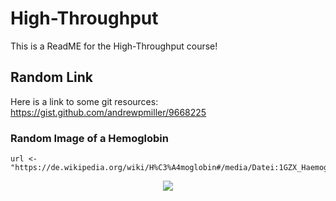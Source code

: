 # High-Throughput

This is a ReadME for the High-Throughput course!

## Random Link

Here is a link to some git resources: https://gist.github.com/andrewpmiller/9668225

### Random Image of a Hemoglobin

```{r, echo=FALSE}
url <- "https://de.wikipedia.org/wiki/H%C3%A4moglobin#/media/Datei:1GZX_Haemoglobin.png"
```

<center><img src="`r url`"></center>

